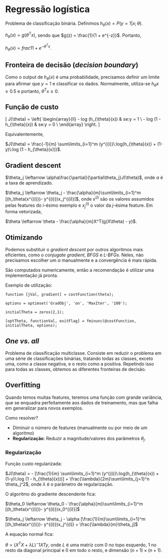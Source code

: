 # Regressão logística

Problema de classificação binária. Definimos $h_{\theta}(x) = P(y = 1 | x; \theta)$.

$h_{\theta}(x) = g(\theta^Tx)$, sendo que $g(z) = \frac{1}{1 + e^{-z}}$. Portanto,

$h_{\theta}(x) = frac{1}{1 + e^{-\theta^Tx}}$.

## Fronteira de decisão (_decision boundary_)

Como o output de $h_{\theta}(x)$ é uma probabilidade, precisamos definir um limite
para afirmar que $y = 1$ e classificar os dados. Normalmente, utiliza-se $h_{\theta}x \geq 0.5$
e portanto, $\theta^Tx \geq 0$.

## Função de custo

\[  J(\theta) =  \left\{
\begin{array}{ll}
      - log (h_{\theta}(x)) & se\:y = 1 \\
       - log (1 - h_{\theta}(x)) & se\:y = 0 \\
\end{array}
\right. \]

Equivalentemente,

$J(\theta) = \frac{-1}{m} \sum\limits_{i=1}^m (y^{(i)}\:log(h_{\theta}(x)) + (1-y)\:log (1 - h_{\theta}(x)))$.

## Gradient descent

$\theta_j \leftarrow \alpha\frac{\partial}{\partial\theta_j}J(\theta)$, onde $\alpha$ é a
taxa de aprendizado.

$\theta_j \leftarrow \theta_j - \frac{\alpha}{m}\sum\limits_{i=1}^m [(h_\theta(x^{(i)})- y^{(i)})x_j^{(i)}]$, onde $x^{(i)}$
são os valores assumidos pelas features do $i$-ésimo exemplo e $x_j^{(i)}$ o valor da $j$-ésima feature. Em forma vetorizada,

$\theta \leftarrow \theta - \frac{\alpha}{m}X^T(g(X\theta) - y)$.

## Otimizando

Podemos substituir o _gradient descent_ por outros algoritmos mais eficientes, como o _conjugate gradient_, _BFGS_ e _L-BFGs_. Neles, não precisamos escolher um $\alpha$ manualmente e a convergência é mais rápida.

São computados numericamente, então a recomendação é utilizar uma implementação já pronta.

Exemplo de utilização:

    function [jVal, gradient] = costFunction(theta);

    options = optimset('GradObj', 'on', 'MaxIter', '100');

    initialTheta = zeros(2,1);

    [optTheta, functionVal, exitFlag] = fminunc(@costFunction, initialTheta, options);


## _One vs. all_

Problema de classificação multiclasse. Consiste em reduzir o problema em uma série de classificações binárias, tratando todas as classes, exceto uma, como a classe negativa, e o resto como a positiva. Repetindo isso para todas as classes, obtemos as diferentes fronteiras de decisão.

## Overfitting

Quando temos muitas features, teremos uma função com grande variância, que se enquadra perfeitamente aos dados de treinamento, mas que falha em generalizar para novos exemplos.

Como resolver?
* Diminuir o número de features (manualmente ou por meio de um algoritmo)
* **Regularização**: Reduzir a magnitude/valores dos parâmetros $\theta_j$.

### Regularização

Função custo regularizada:

$J(\theta) = - [\frac{1}{m} \sum\limits_{i=1}^m (y^{(i)}\:log(h_{\theta}(x)) + (1-y)\:log (1 - h_{\theta}(x)))] + \frac{\lambda}{2m}\sum\limits_{j=1}^n \theta_j^2$, onde $\lambda$ é o parâmetro de regularização.

O algoritmo do gradiente descendente fica:

$\theta_0 \leftarrow \theta_0 - \frac{\alpha}{m}\sum\limits_{i=1}^m [(h_\theta(x^{(i)})- y^{(i)})x_0^{(i)}]$

$\theta_j \leftarrow \theta_j - \alpha [\frac{1}{m}\sum\limits_{i=1}^m [(h_\theta(x^{(i)})- y^{(i)})x_j^{(i)} + \frac{\lambda}{m}\theta_j]$

A equação normal fica:

$\theta = (X^TX + \lambda L)^-1XTy$, onde $L$ é uma matriz com 0 no topo esquerdo, 1 no resto da diagonal principal e 0 em todo o resto, e dimensão $(n+1)\times(n+1)$.
